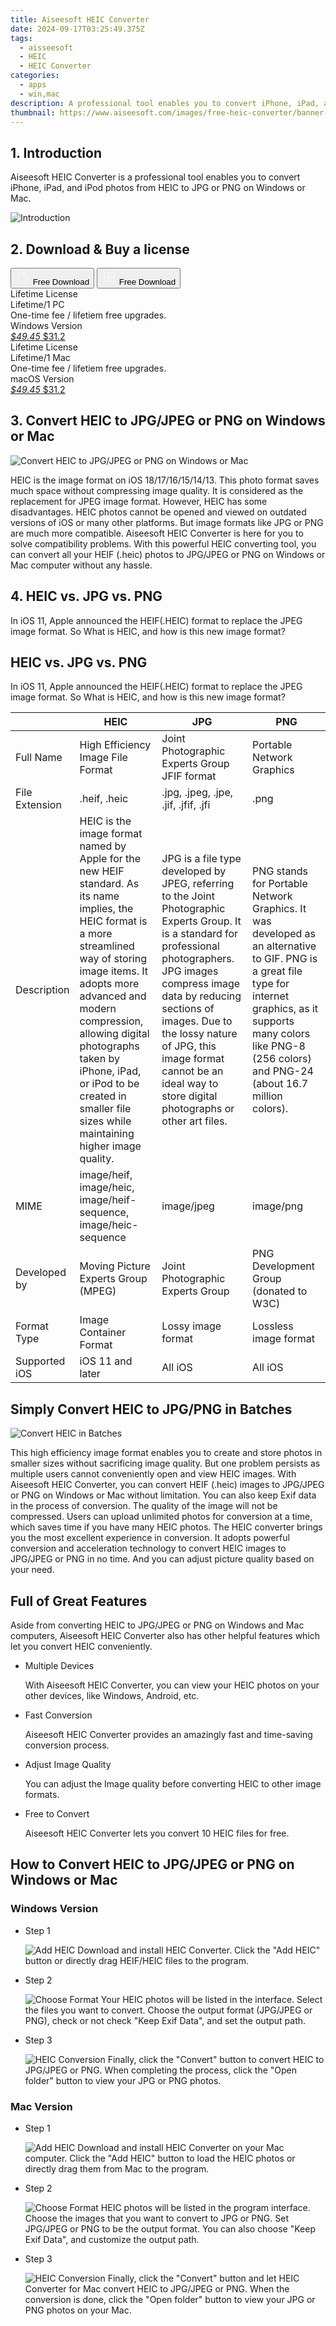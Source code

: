 ```yaml
---
title: Aiseesoft HEIC Converter
date: 2024-09-17T03:25:49.375Z
tags: 
  - aisseesoft
  - HEIC
  - HEIC Converter
categories: 
  - apps
  - win,mac
description: A professional tool enables you to convert iPhone, iPad, and iPod photos from HEIC to JPG or PNG on Windows or Mac.
thumbnail: https://www.aiseesoft.com/images/free-heic-converter/banner-pic.png
---
```


## 1. Introduction

Aiseesoft HEIC Converter is a professional tool enables you to convert iPhone, iPad, and iPod photos from HEIC to JPG or PNG on Windows or Mac.

![Introduction](https://www.aiseesoft.com/images/free-heic-converter/banner-pic.png)

## 2. Download & Buy a license

<div class="mx-auto flex items-center justify-center space-x-4">
  <button 
  onclick="javascript:window.open('https://secure.2checkout.com/order/checkout.php?PRODS=4724439&QTY=1&COUPON=AISEOHC&DESIGN_TYPE=2&SHORT_FORM=1&AFFILIATE=108875&CART=1', '_blank');
    window.open('https://download.aiseesoft.com/mac/heic-converter-for-mac.dmg', '_blank');void(0);"
  class="flex flex-row font-bold rounded-lg text-lg w-48 h-16 bg-[#FF8014] text-[#ffffff] items-center justify-center p-2">
    <svg width="24px" height="24px" viewBox="0 0 24 24" xmlns="http://www.w3.org/2000/svg" color="#ffffff" fill="none" stroke="currentColor" stroke-width="3" stroke-linecap="round" stroke-linejoin="round"><path d="M16 2C16.3632 4.17921 14.0879 5.83084 12.8158 6.57142C12.4406 6.78988 12.0172 6.5117 12.0819 6.08234C12.2993 4.63878 13.0941 2.00008 16 2Z" stroke="#f8f7f7" stroke-width="1.5"></path><path d="M9 6.5C9.89676 6.5 10.6905 6.69941 11.2945 6.92013C12.0563 7.19855 12.9437 7.19854 13.7055 6.92012C14.3094 6.6994 15.1032 6.5 15.9999 6.5C17.0852 6.5 18.4649 7.08889 19.4999 8.26666C16 11 17 15.5 20.269 16.6916C19.2253 19.5592 17.2413 21.5 15.4999 21.5C13.9999 21.5 14 20.8 12.5 20.8C11 20.8 11 21.5 9.5 21.5C7 21.5 4 17.5 4 12.5C4 8.5 7 6.5 9 6.5Z" stroke="#f8f7f7" stroke-width="1.5"></path></svg>    
    <span class="font-medium mx-auto">Free Download</span>  
  </button>
  <button 
  onclick="javascript:window.open('https://secure.2checkout.com/order/checkout.php?PRODS=4724438&QTY=1&COUPON=AISEOHC&DESIGN_TYPE=2&SHORT_FORM=1&AFFILIATE=108875&CART=1', '_blank');
    window.open('https://download.aiseesoft.com/heic-converter.exe', '_blank');void(0);"
  class="flex flex-row font-bold rounded-lg text-lg w-48 h-16 bg-[#FF8014] text-[#ffffff] items-center justify-center p-2">
    <svg width="24px" height="24px" viewBox="0 0 24 24" xmlns="http://www.w3.org/2000/svg" color="#ffffff" fill="none" stroke="currentColor" stroke-width="3" stroke-linecap="round" stroke-linejoin="round"><path d="M4 16.9865V7.01353C4 6.71792 4.21531 6.46636 4.50737 6.42072L19.3074 4.10822C19.6713 4.05137 20 4.33273 20 4.70103V19.299C20 19.6673 19.6713 19.9486 19.3074 19.8918L4.50737 17.5793C4.21531 17.5336 4 17.2821 4 16.9865Z" stroke="#f8f7f7" stroke-width="1.5"></path><path d="M4 12H20" stroke="#f8f7f7" stroke-width="1.5"></path><path d="M10.5 5.5V18.5" stroke="#f8f7f7" stroke-width="1.5"></path></svg>
    <span class="font-medium mx-auto">Free Download</span>  
  </button>
</div>

<div class="mx-auto flex items-center justify-center">
  <div class="m-8 grid grid-cols-1 gap-6 xl:grid-cols-2">
    <div class="flex w-full flex-col rounded-2xl bg-[#ffffff] text-[#374151] shadow-xl xl:w-96">
      <div class="flex h-full flex-col p-8">
        <div class="pb-6 text-3xl font-bold">Lifetime License</div>
        <div class="pb-12 text-lg">
          Lifetime/1 PC
          <div class="text-xs">One-time fee / lifetiem free upgrades.</div>
          <div class="text-xs">Windows Version</div>
        </div>
        <div class="flex flex-col gap-3 text-base"></div>
        <div class="flex flex-grow"></div>
        <div class="flex pt-10">
          <a href="https://secure.2checkout.com/order/checkout.php?PRODS=4724438&QTY=1&COUPON=AISEOHC&DESIGN_TYPE=2&SHORT_FORM=1&AFFILIATE=108875&CART=1" class="w-full transform cursor-pointer rounded-lg bg-[#7e22ce] p-3 text-center text-xl font-bold !text-[#ffffff] !no-underline transition-transform hover:bg-purple-800 active:scale-95"> 
           <em class="text-base line-through !text-[#c5c5c5]">$49.45</em>
            $31.2
          </a>
        </div>
      </div>
    </div>
    <div class="flex w-full flex-col rounded-2xl bg-[#ffffff] text-[#374151] shadow-xl xl:w-96">
      <div class="flex h-full flex-col p-8">
        <div class="pb-6 text-3xl font-bold">Lifetime License</div>
        <div class="pb-12 text-lg">
          Lifetime/1 Mac
          <div class="text-xs">One-time fee / lifetiem free upgrades.</div>
          <div class="text-xs">macOS Version</div>
        </div>
        <div class="flex flex-col gap-3 text-base"></div>
        <div class="flex flex-grow"></div>
        <div class="flex pt-10">
          <a href="https://secure.2checkout.com/order/checkout.php?PRODS=4724439&QTY=1&COUPON=AISEOHC&DESIGN_TYPE=2&SHORT_FORM=1&AFFILIATE=108875&CART=1" class="w-full transform cursor-pointer rounded-lg bg-[#7e22ce] p-3 text-center text-xl font-bold !text-[#ffffff] !no-underline transition-transform hover:bg-purple-800 active:scale-95">
           <em class="text-base line-through !text-[#c5c5c5]">$49.45</em>
            $31.2
          </a>
        </div>
      </div>
    </div>   
  </div>
</div>

## 3. Convert HEIC to JPG/JPEG or PNG on Windows or Mac

![Convert HEIC to JPG/JPEG or PNG on Windows or Mac](https://www.aiseesoft.com/images/free-heic-converter/convert-heic-on-windows-mac.png)

HEIC is the image format on iOS 18/17/16/15/14/13. This photo format saves much space without compressing image quality. It is considered as the replacement for JPEG image format. However, HEIC has some disadvantages. HEIC photos cannot be opened and viewed on outdated versions of iOS or many other platforms. But image formats like JPG or PNG are much more compatible. Aiseesoft HEIC Converter is here for you to solve compatibility problems. With this powerful HEIC converting tool, you can convert all your HEIF (.heic) photos to JPG/JPEG or PNG on Windows or Mac computer without any hassle.

## 4. HEIC vs. JPG vs. PNG

In iOS 11, Apple announced the HEIF(.HEIC) format to replace the JPEG image format. So What is HEIC, and how is this new image format?

## HEIC vs. JPG vs. PNG

In iOS 11, Apple announced the HEIF(.HEIC) format to replace the JPEG image format. So What is HEIC, and how is this new image format?

|  | HEIC | JPG | PNG |
| --- | --- | --- | --- |
| Full Name | High Efficiency Image File Format | Joint Photographic Experts Group JFIF format | Portable Network Graphics |
| File Extension | .heif, .heic | .jpg, .jpeg, .jpe, .jif, .jfif, .jfi | .png |
| Description | HEIC is the image format named by Apple for the new HEIF standard. As its name implies, the HEIC format is a more streamlined way of storing image items. It adopts more advanced and modern compression, allowing digital photographs taken by iPhone, iPad, or iPod to be created in smaller file sizes while maintaining higher image quality. | JPG is a file type developed by JPEG, referring to the Joint Photographic Experts Group. It is a standard for professional photographers. JPG images compress image data by reducing sections of images. Due to the lossy nature of JPG, this image format cannot be an ideal way to store digital photographs or other art files. | PNG stands for Portable Network Graphics. It was developed as an alternative to GIF. PNG is a great file type for internet graphics, as it supports many colors like PNG-8 (256 colors) and PNG-24 (about 16.7 million colors). |
| MIME | image/heif, image/heic, image/heif-sequence, image/heic-sequence | image/jpeg | image/png |
| Developed by | Moving Picture Experts Group (MPEG) | Joint Photographic Experts Group | PNG Development Group (donated to W3C) |
| Format Type | Image Container Format | Lossy image format | Lossless image format |
| Supported iOS | iOS 11 and later | All iOS | All iOS |

## Simply Convert HEIC to JPG/PNG in Batches

![Convert HEIC in Batches](https://www.aiseesoft.com/images/free-heic-converter/convert-heic-in-batches.png)

This high efficiency image format enables you to create and store photos in smaller sizes without sacrificing image quality. But one problem persists as multiple users cannot conveniently open and view HEIC images. With Aiseesoft HEIC Converter, you can convert HEIF (.heic) images to JPG/JPEG or PNG on Windows or Mac without limitation. You can also keep Exif data in the process of conversion. The quality of the image will not be compressed. Users can upload unlimited photos for conversion at a time, which saves time if you have many HEIC photos. The HEIC converter brings you the most excellent experience in conversion. It adopts powerful conversion and acceleration technology to convert HEIC images to JPG/JPEG or PNG in no time. And you can adjust picture quality based on your need.

## Full of Great Features

Aside from converting HEIC to JPG/JPEG or PNG on Windows and Mac computers, Aiseesoft HEIC Converter also has other helpful features which let you convert HEIC conveniently.

-   Multiple Devices
    
    With Aiseesoft HEIC Converter, you can view your HEIC photos on your other devices, like Windows, Android, etc.
    
-   Fast Conversion
    
    Aiseesoft HEIC Converter provides an amazingly fast and time-saving conversion process.
    

-   Adjust Image Quality
    
    You can adjust the Image quality before converting HEIC to other image formats.
    
-   Free to Convert
    
    Aiseesoft HEIC Converter lets you convert 10 HEIC files for free.
    
## How to Convert HEIC to JPG/JPEG or PNG on Windows or Mac

### Windows Version

-   Step 1
    
    ![Add HEIC](https://www.aiseesoft.com/images/free-heic-converter/add-heic.jpg)
    Download and install HEIC Converter. Click the "Add HEIC" button or directly drag HEIF/HEIC files to the program.
    
-   Step 2

    ![Choose Format](https://www.aiseesoft.com/images/free-heic-converter/choose-format.jpg)
    Your HEIC photos will be listed in the interface. Select the files you want to convert. Choose the output format (JPG/JPEG or PNG), check or not check "Keep Exif Data", and set the output path.
    
-   Step 3
    
    ![HEIC Conversion](https://www.aiseesoft.com/images/free-heic-converter/heic-conversion.jpg)
    Finally, click the "Convert" button to convert HEIC to JPG/JPEG or PNG. When completing the process, click the "Open folder" button to view your JPG or PNG photos.
    
### Mac Version

-   Step 1
    
    ![Add HEIC](https://www.aiseesoft.com/images/free-heic-converter-for-mac/add-heic.jpg)
    Download and install HEIC Converter on your Mac computer. Click the "Add HEIC" button to load the HEIC photos or directly drag them from Mac to the program.
    
-   Step 2
    
    ![Choose Format](https://www.aiseesoft.com/images/free-heic-converter-for-mac/choose-format.jpg) 
    HEIC photos will be listed in the program interface. Choose the images that you want to convert to JPG or PNG. Set JPG/JPEG or PNG to be the output format. You can also choose "Keep Exif Data", and customize the output path.
    
-   Step 3
    
    ![HEIC Conversion](https://www.aiseesoft.com/images/free-heic-converter-for-mac/heic-conversion.jpg)
    Finally, click the "Convert" button and let HEIC Converter for Mac convert HEIC to JPG/JPEG or PNG. When the conversion is done, click the "Open folder" button to view your JPG or PNG photos on your Mac.    

<ins class="adsbygoogle"
      style="display:block"
      data-ad-client="ca-pub-7571918770474297"
      data-ad-slot="8358498916"
      data-ad-format="auto"
      data-full-width-responsive="true"></ins>



